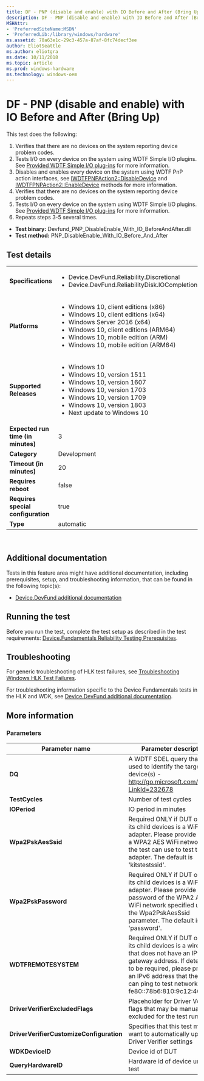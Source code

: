 ```yaml
---
title: DF - PNP (disable and enable) with IO Before and After (Bring Up)
description: DF - PNP (disable and enable) with IO Before and After (Bring Up)
MSHAttr:
- 'PreferredSiteName:MSDN'
- 'PreferredLib:/library/windows/hardware'
ms.assetid: 70a63e1c-29c3-457a-87af-8fc74decf3ee
author: EliotSeattle
ms.author: eliotgra
ms.date: 10/11/2018
ms.topic: article
ms.prod: windows-hardware
ms.technology: windows-oem
---
```


# <span id="p_hlk_test.b4819558-0d42-40c3-9585-cf6b7b71bac7"></span>DF - PNP (disable and enable) with IO Before and After (Bring Up)


This test does the following:

1.  Verifies that there are no devices on the system reporting device problem codes.
2.  Tests I/O on every device on the system using WDTF Simple I/O plugins. See [Provided WDTF Simple I/O plug-ins](https://msdn.microsoft.com/library/windows/hardware/hh781398) for more information.
3.  Disables and enables every device on the system using WDTF PnP action interfaces, see [IWDTFPNPAction2::DisableDevice](https://msdn.microsoft.com/library/windows/hardware/hh451068) and [IWDTFPNPAction2::EnableDevice](https://msdn.microsoft.com/library/windows/hardware/hh451082) methods for more information.
4.  Verifies that there are no devices on the system reporting device problem codes.
5.  Tests I/O on every device on the system using WDTF Simple I/O plugins. See [Provided WDTF Simple I/O plug-ins](https://msdn.microsoft.com/library/windows/hardware/hh781398) for more information.
6.  Repeats steps 3-5 several times.

-   **Test binary:** Devfund\_PNP\_DisableEnable\_With\_IO\_BeforeAndAfter.dll
-   **Test method:** PNP\_DisableEnable\_With\_IO\_Before\_And\_After

## Test details
|||
|---|---|
| **Specifications**  | <ul><li>Device.DevFund.Reliability.Discretional</li><li>Device.DevFund.ReliabilityDisk.IOCompletionCancellation</li></ul> |  
| **Platforms**   | <ul><li>Windows 10, client editions (x86)</li><li>Windows 10, client editions (x64)</li><li>Windows Server 2016 (x64)</li><li>Windows 10, client editions (ARM64)</li><li>Windows 10, mobile edition (ARM)</li><li>Windows 10, mobile edition (ARM64)</li></ul> |
| **Supported Releases** | <ul><li>Windows 10</li><li>Windows 10, version 1511</li><li>Windows 10, version 1607</li><li>Windows 10, version 1703</li><li>Windows 10, version 1709</li><li>Windows 10, version 1803</li><li>Next update to Windows 10</li></ul> |
|**Expected run time (in minutes)**| 3 |
|**Category**| Development |
|**Timeout (in minutes)**| 20 |
|**Requires reboot**| false |
|**Requires special configuration**| true |
|**Type**| automatic |

 

## <span id="Additional_documentation"></span><span id="additional_documentation"></span><span id="ADDITIONAL_DOCUMENTATION"></span>Additional documentation


Tests in this feature area might have additional documentation, including prerequisites, setup, and troubleshooting information, that can be found in the following topic(s):

-   [Device.DevFund additional documentation](device-devfund-additional-documentation.md)

## <span id="Running_the_test"></span><span id="running_the_test"></span><span id="RUNNING_THE_TEST"></span>Running the test


Before you run the test, complete the test setup as described in the test requirements: [Device.Fundamentals Reliability Testing Prerequisites](devicefundamentals-reliability-testing-prerequisites.md).

## <span id="Troubleshooting"></span><span id="troubleshooting"></span><span id="TROUBLESHOOTING"></span>Troubleshooting


For generic troubleshooting of HLK test failures, see [Troubleshooting Windows HLK Test Failures](..\user\troubleshooting-windows-hlk-test-failures.md).

For troubleshooting information specific to the Device Fundamentals tests in the HLK and WDK, see [Device.DevFund additional documentation](device-devfund-additional-documentation.md).

## <span id="More_information"></span><span id="more_information"></span><span id="MORE_INFORMATION"></span>More information


### <span id="Parameters"></span><span id="parameters"></span><span id="PARAMETERS"></span>Parameters

| Parameter name                           | Parameter description                                                                                                                                                                                                                            |
|------------------------------------------|--------------------------------------------------------------------------------------------------------------------------------------------------------------------------------------------------------------------------------------------------|
| **DQ**                                   | A WDTF SDEL query that is used to identify the target device(s) - http://go.microsoft.com/fwlink/?LinkId=232678                                                                                                                                  |
| **TestCycles**                           | Number of test cycles                                                                                                                                                                                                                            |
| **IOPeriod**                             | IO period in minutes                                                                                                                                                                                                                             |
| **Wpa2PskAesSsid**                       | Required ONLY if DUT or one of its child devices is a WiFi adapter. Please provide SSID of a WPA2 AES WiFi network that the test can use to test the WiFi adapter. The default is 'kitstestssid'.                                                |
| **Wpa2PskPassword**                      | Required ONLY if DUT or one of its child devices is a WiFi adapter. Please provide password of the WPA2 AES WiFi network specified using the Wpa2PskAesSsid parameter. The default is 'password'.                                                |
| **WDTFREMOTESYSTEM**                     | Required ONLY if DUT or any of its child devices is a wired NIC that does not have an IPv6 gateway address. If determined to be required, please provide an IPv6 address that the NIC can ping to test network I/O. Eg: fe80::78b6:810:9c12:46cd |
| **DriverVerifierExcludedFlags**          | Placeholder for Driver Verifier flags that may be manually excluded for the test run                                                                                                                                                             |
| **DriverVerifierCustomizeConfiguration** | Specifies that this test may want to automatically update Driver Verifier settings                                                                                                                                                               |
| **WDKDeviceID**                          | Device id of DUT                                                                                                                                                                                                                                 |
| **QueryHardwareID**                      | Hardware id of device under test                                                                                                                                                                                                                 |

 

 

 






